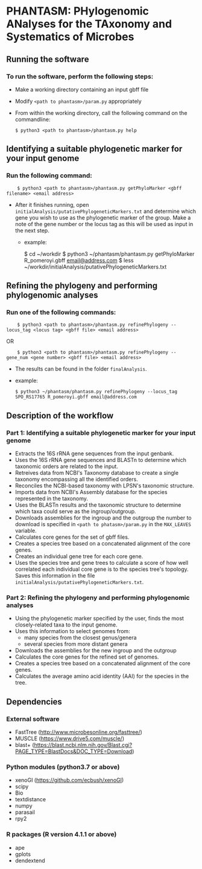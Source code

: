 # PHANTASM: PHylogenomic ANalyses for the TAxonomy and Systematics of Microbes

## Running the software
### To run the software, perform the following steps:
  * Make a working directory containing an input gbff file
  * Modify ```<path to phantasm>/param.py``` appropriately
  * From within the working directory, call the following command on the commandline:

        $ python3 <path to phantasm>/phantasm.py help

## Identifying a suitable phylogenetic marker for your input genome
### Run the following command:

        $ python3 <path to phantasm>/phantasm.py getPhyloMarker <gbff filename> <email address>
 
  * After it finishes running, open ```initialAnalysis/putativePhylogeneticMarkers.txt``` and determine which gene you wish to use as the phylogenetic marker of the group. Make a note of the gene number or the locus tag as this will be used as input in the next step.

    * example:

        $ cd ~/workdir
        $ python3 ~/phantasm/phantasm.py getPhyloMarker R_pomeroyi.gbff email@address.com
        $ less ~/workdir/initialAnalysis/putativePhylogeneticMarkers.txt

## Refining the phylogeny and performing phylogenomic analyses
### Run one of the following commands:

        $ python3 <path to phantasm>/phantasm.py refinePhylogeny --locus_tag <locus tag> <gbff file> <email address>

  OR

        $ python3 <path to phantasm>/phantasm.py refinePhylogeny --gene_num <gene number> <gbff file> <email address>
  
  * The results can be found in the folder ```finalAnalysis```.
  
  * example:

        $ python3 ~/phantasm/phantasm.py refinePhylogeny --locus_tag SPO_RS17765 R_pomeroyi.gbff email@address.com

## Description of the workflow
### Part 1: Identifying a suitable phylogenetic marker for your input genome
  * Extracts the 16S rRNA gene sequences from the input genbank.
  * Uses the 16S rRNA gene sequences and BLASTn to determine which taxonomic orders are related to the input.
  * Retreives data from NCBI's Taxonomy database to create a single taxonomy encompassing all the identified orders.
  * Reconciles the NCBI-based taxonomy with LPSN's taxonomic structure.
  * Imports data from NCBI's Assembly database for the species represented in the taxonomy.
  * Uses the BLASTn results and the taxonomic structure to determine which taxa could serve as the ingroup/outgroup.
  * Downloads assemblies for the ingroup and the outgroup the number to download is specified in ```<path to phatasm>/param.py``` in the ```MAX_LEAVES``` variable.
  * Calculates core genes for the set of gbff files.
  * Creates a species tree based on a concatenated alignment of the core genes.
  * Creates an individual gene tree for each core gene.
  * Uses the species tree and gene trees to calculate a score of how well correlated each individual core gene is to the species tree's topology. Saves this information in the file ```initialAnalysis/putativePhylogeneticMarkers.txt```.

### Part 2: Refining the phylogeny and performing phylogenomic analyses
  * Using the phylogenetic marker specified by the user, finds the most closely-related taxa to the input genome.
  * Uses this information to select genomes from:
      * many species from the closest genus/genera
      * several species from more distant genera
  * Downloads the assemblies for the new ingroup and the outgroup
  * Calculates the core genes for the refined set of genomes.
  * Creates a species tree based on a concatenated alignment of the core genes.
  * Calculates the average amino acid identity (AAI) for the species in the tree.

## Dependencies
### External software
  * FastTree (http://www.microbesonline.org/fasttree/)
  * MUSCLE (https://www.drive5.com/muscle/)
  * blast+ (https://blast.ncbi.nlm.nih.gov/Blast.cgi?PAGE_TYPE=BlastDocs&DOC_TYPE=Download)

### Python modules (python3.7 or above)
  * xenoGI (https://github.com/ecbush/xenoGI)
  * scipy
  * Bio
  * textdistance
  * numpy
  * parasail
  * rpy2

### R packages (R version 4.1.1 or above)
  * ape
  * gplots
  * dendextend